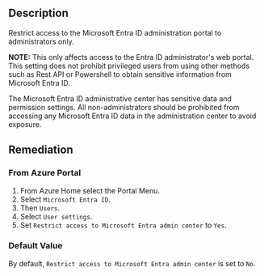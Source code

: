 ## Description

Restrict access to the Microsoft Entra ID administration portal to administrators only.

**NOTE:** This only affects access to the Entra ID administrator's web portal. This setting does not prohibit privileged users from using other methods such as Rest API or Powershell to obtain sensitive information from Microsoft Entra ID.

The Microsoft Entra ID administrative center has sensitive data and permission settings. All non-administrators should be prohibited from accessing any Microsoft Entra ID data in the administration center to avoid exposure.

## Remediation

### From Azure Portal

1. From Azure Home select the Portal Menu.
2. Select `Microsoft Entra ID`.
3. Then `Users`.
4. Select `User settings`.
5. Set `Restrict access to Microsoft Entra admin center` to `Yes`.

### Default Value

By default, `Restrict access to Microsoft Entra admin center` is set to `No`.
